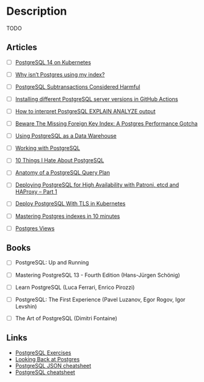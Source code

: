 # Description

TODO


## Articles

- [ ] [PostgreSQL 14 on Kubernetes](https://blog.crunchydata.com/blog/postgresql-14-on-kubernetes)
- [ ] [Why isn’t Postgres using my index?](https://www.pgmustard.com/blog/why-isnt-postgres-using-my-index)
- [ ] [PostgreSQL Subtransactions Considered Harmful](https://postgres.ai/blog/20210831-postgresql-subtransactions-considered-harmful)
- [ ] [Installing different PostgreSQL server versions in GitHub Actions](https://til.simonwillison.net/github-actions/different-postgresql-versions)
- [ ] [How to interpret PostgreSQL EXPLAIN ANALYZE output](https://www.cybertec-postgresql.com/en/how-to-interpret-postgresql-explain-analyze-output/)
- [ ] [Beware The Missing Foreign Key Index: A Postgres Performance Gotcha](https://dev.to/jbranchaud/beware-the-missing-foreign-key-index-a-postgres-performance-gotcha-3d5i)
- [ ] [Using PostgreSQL as a Data Warehouse](https://www.narrator.ai/blog/using-postgresql-as-a-data-warehouse/)
- [ ] [Working with PostgreSQL](https://zerodha.tech/blog/working-with-postgresql/)
- [ ] [10 Things I Hate About PostgreSQL](https://rbranson.medium.com/10-things-i-hate-about-postgresql-20dbab8c2791)
- [ ] [Anatomy of a PostgreSQL Query Plan](https://arctype.com/blog/postgresql-query-plan-anatomy/)
- [ ] [Deploying PostgreSQL for High Availability with Patroni, etcd and HAProxy – Part 1](https://digitalis.io/blog/postgresql/part1-postgresql-ha-patroni-etcd-haproxy/)
- [ ] [Deploy PostgreSQL With TLS in Kubernetes](https://blog.crunchydata.com/blog/set-up-tls-for-postgresql-in-kubernetes)
- [ ] [Mastering Postgres indexes in 10 minutes](https://fabien.herfray.org/posts/mastering-postgres-indexes-in-10-minutes/)
- [ ] [Postgres Views](https://supabase.io/blog/2020/11/18/postgresql-views)


## Books

- [ ] PostgreSQL: Up and Running
- [ ] Mastering PostgreSQL 13 - Fourth Edition (Hans-Jürgen Schönig)
- [ ] Learn PostgreSQL (Luca Ferrari, Enrico Pirozzi)
- [ ] PostgreSQL: The First Experience (Pavel Luzanov, Egor Rogov, Igor Levshin)
- [ ] The Art of PostgreSQL (Dimitri Fontaine)


## Links

- [PostgreSQL Exercises](https://pgexercises.com/)
- [Looking Back at Postgres](https://arxiv.org/abs/1901.01973)
- [PostgreSQL JSON cheatsheet](https://devhints.io/postgresql-json)
- [PostgreSQL cheatsheet](https://devhints.io/postgresql)

